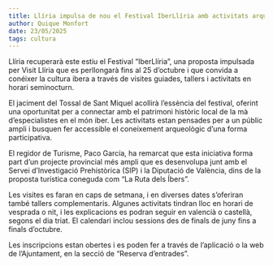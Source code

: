 ```yaml
---  
title: Llíria impulsa de nou el Festival IberLlíria amb activitats arqueològiques fins a l’octubre  
author: Quique Monfort  
date: 23/05/2025  
tags: cultura
---
```


Llíria recuperarà este estiu el Festival “IberLlíria”, una proposta impulsada per Visit Llíria que es perllongarà fins al 25 d’octubre i que convida a conéixer la cultura ibera a través de visites guiades, tallers i activitats en horari seminocturn.

El jaciment del Tossal de Sant Miquel acollirà l’essència del festival, oferint una oportunitat per a connectar amb el patrimoni històric local de la mà d’especialistes en el món iber. Les activitats estan pensades per a un públic ampli i busquen fer accessible el coneixement arqueològic d’una forma participativa.

El regidor de Turisme, Paco García, ha remarcat que esta iniciativa forma part d’un projecte provincial més ampli que es desenvolupa junt amb el Servei d’Investigació Prehistòrica (SIP) i la Diputació de València, dins de la proposta turística coneguda com “La Ruta dels Íbers”.

Les visites es faran en caps de setmana, i en diverses dates s’oferiran també tallers complementaris. Algunes activitats tindran lloc en horari de vesprada o nit, i les explicacions es podran seguir en valencià o castellà, segons el dia triat. El calendari inclou sessions des de finals de juny fins a finals d’octubre.

Les inscripcions estan obertes i es poden fer a través de l’aplicació o la web de l’Ajuntament, en la secció de “Reserva d’entrades”.

